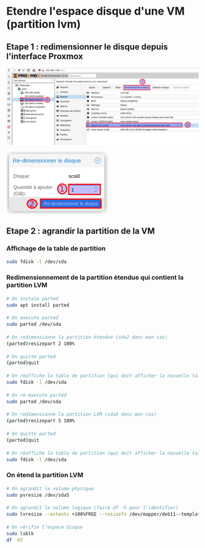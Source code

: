 # Etendre l'espace disque d'une VM (partition lvm)



## Etape 1 : redimensionner le disque depuis l'interface Proxmox



![](./7-screen1.png)



![](./7-screen2.png)



## Etape 2 : agrandir la partition de la VM

### Affichage de la table de partition

```bash
sudo fdisk -l /dev/sda
```



### Redimensionnement de la partition étendue qui contient la partition LVM

```bash
# On instale parted
sudo apt install parted

# On execute parted
sudo parted /dev/sda

# On redimensionne la partition étendue (sda2 dans mon cas)
(parted)resizepart 2 100%

# On quitte parted
(parted)quit

# On réaffiche la table de partition (qui doit afficher la nouvelle taille)
sudo fdisk -l /dev/sda

# On re-éxecute parted
sudo parted /dev/sda

# On redimensionne la partition LVM (sda5 dans mon cas)
(parted)resizepart 5 100%

# On quitte parted
(parted)quit

# On réaffiche la table de partition (qui doit afficher la nouvelle taille)
sudo fdisk -l /dev/sda
```



### On étend la partition LVM

```bash
# On agrandit le volume physique
sudo pvresize /dev/sda5

# On agrandit le volume logique (faire df -h pour l'identifier)
sudo lvresize --extents +100%FREE --resizefs /dev/mapper/deb11--template--vg-root

# On vérifie l’espace disque
sudo lsblk
df -hT
```

